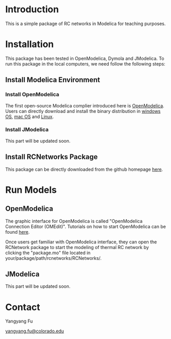 # Introduction
This is a simple package of RC networks in Modelica for teaching purposes.

# Installation
This package has been tested in OpenModelica, Dymola and JModelica. 
To run this package in the local computers, we need follow the following steps:

## Install Modelica Environment
### Install OpenModelica
The first open-source Modelica complier introduced here is [OpenModelica](https://openmodelica.org/). 
Users can directly download and install the binary distribution in [windows OS](https://openmodelica.org/download/download-windows), [mac OS](https://build.openmodelica.org/omc/builds/mac/binaries/) and [Linux](https://openmodelica.org/download/download-linux).

### Install JModelica
This part will be updated soon.

## Install RCNetworks Package
This package can be directly downloaded from the github homepage [here](https://github.com/YangyangFu/rcnetworks). 

# Run Models
## OpenModelica
The graphic interface for OpenModelica is called "OpenModelica Connection Editor (OMEdit)". 
Tutorials on how to start OpenModelica can be found [here](https://openmodelica.org/doc/OpenModelicaUsersGuide/latest/omedit.html).

Once users get familiar with OpenModelica interface, they can open the RCNetwork package to start the modeling of thermal RC network by clicking the "package.mo" file located in your/package/path/rcnetworks/RCNetworks/.

## JModelica
This part will be updated soon.

# Contact
Yangyang Fu

yangyang.fu@colorado.edu
